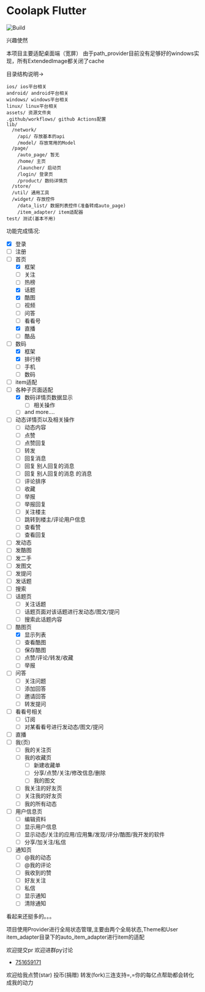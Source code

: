 # Coolapk Flutter

![Build](https://github.com/Cyenoch/Flutter-Coolapk/workflows/CI/badge.svg?branch=master)

兴趣使然

本项目主要适配桌面端（宽屏）
由于path_provider目前没有足够好的windows实现，所有ExtendedImage都关闭了cache

目录结构说明->

```emm
ios/ ios平台相关
android/ android平台相关
windows/ windows平台相关
linux/ linux平台相关
assets/ 资源文件夹
.github/workflows/ github Actions配置
lib/
  /network/
    /api/ 存放基本的api
    /model/ 存放常用的Model
  /page/
    /auto_page/ 暂无
    /home/ 主页
    /launcher/ 启动页
    /login/ 登录页
    /product/ 数码详情页
  /store/
  /util/ 通用工具
  /widget/ 存放控件
    /data_list/ 数据列表控件(准备转成auto_page)
    /item_adapter/ item适配器
test/ 测试(基本不用)
```

功能完成情况:

- [x] 登录
- [ ] 注册
- [ ] 首页
  - [x] 框架
  - [ ] 关注
  - [ ] 热榜
  - [x] 话题
  - [x] 酷图
  - [ ] 视频
  - [ ] 问答
  - [ ] 看看号
  - [x] 直播
  - [ ] 酷品
- [ ] 数码
  - [x] 框架
  - [x] 排行榜
  - [ ] 手机
  - [ ] 数码
- [ ] item适配
- [ ] 各种子页面适配
  - [x] 数码详情页数据显示
    - [ ] 相关操作
  - [ ] and more....
- [ ] 动态详情页以及相关操作
  - [ ] 动态内容
  - [ ] 点赞
  - [ ] 点赞回复
  - [ ] 转发
  - [ ] 回复消息
  - [ ] 回复 别人回复的消息
  - [ ] 回复 别人回复的消息 的消息
  - [ ] 评论排序
  - [ ] 收藏
  - [ ] 举报
  - [ ] 举报回复
  - [ ] 关注楼主
  - [ ] 跳转到楼主/评论用户信息
  - [ ] 查看赞
  - [ ] 查看回复
- [ ] 发动态
- [ ] 发酷图
- [ ] 发二手
- [ ] 发图文
- [ ] 发提问
- [ ] 发话题
- [ ] 搜索
- [ ] 话题页
  - [ ] 关注话题
  - [ ] 话题页面对该话题进行发动态/图文/提问
  - [ ] 搜索此话题内容
- [ ] 酷图页
  - [x] 显示列表
  - [ ] 查看酷图
  - [ ] 保存酷图
  - [ ] 点赞/评论/转发/收藏
  - [ ] 举报
- [ ] 问答
  - [ ] 关注问题
  - [ ] 添加回答
  - [ ] 邀请回答
  - [ ] 转发提问
- [ ] 看看号相关
  - [ ] 订阅
  - [ ] 对某看看号进行发动态/图文/提问
- [ ] 直播
- [ ] 我(页)
  - [ ] 我的关注页
  - [ ] 我的收藏页
    - [ ] 新建收藏单
    - [ ] 分享/点赞/关注/修改信息/删除
    - [ ] 我的图文
  - [ ] 我关注的好友页
  - [ ] 关注我的好友页
  - [ ] 我的所有动态
- [ ] 用户信息页
  - [ ] 编辑资料
  - [ ] 显示用户信息
  - [ ] 显示动态/关注的应用/应用集/发现/评分/酷图/我开发的软件
  - [ ] 分享/加关注/私信
- [ ] 通知页
  - [ ] @我的动态
  - [ ] @我的评论
  - [ ] 我收到的赞
  - [ ] 好友关注
  - [ ] 私信
  - [ ] 显示通知
  - [ ] 清除通知
  
看起来还挺多的。。。

项目使用Provider进行全局状态管理,主要由两个全局状态,Theme和User
item_adapter目录下的auto_item_adapter进行item的适配

欢迎提交pr
欢迎进群py讨论
- [751659171](https://jq.qq.com/?_wv=1027&k=5iu6dt5)

欢迎给我点赞(star) 投币(捐赠) 转发(fork)三连支持=,=你的每亿点帮助都会转化成我的动力
<p align="center" hidden>
	<img src="https://s2.ax1x.com/2020/03/01/365mqJ.jpg" alt="Sample" emm="220 330" width="0" height="0">
	<img src="https://s2.ax1x.com/2020/03/01/365uZ9.md.png" alt="Sample" emm="220 300" width="0" height="0">
</p>
